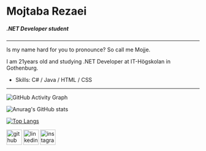 # Mojtaba Rezaei
##### .NET Developer student
---
Is my name hard for you to pronounce? So call me Mojje.

I am 21years old and studying .NET Developer at IT-Högskolan in Gothenburg. 

* Skills: C# / Java / HTML / CSS
---
![GitHub Activity Graph](https://activity-graph.herokuapp.com/graph?username=mojtabarezaei4)  

![Anurag's GitHub stats](https://github-readme-stats.vercel.app/api?username=Mojtabarezaei4&show_icons=true&theme=dracula)

[![Top Langs](https://github-readme-stats.vercel.app/api/top-langs/?username=mojtabarezaei4)](https://github.com/anuraghazra/github-readme-stats)


[<img src='https://cdn.jsdelivr.net/npm/simple-icons@3.0.1/icons/github.svg' alt='github' height='40'>](https://github.com/mojtabarezaei4)  [<img src='https://cdn.jsdelivr.net/npm/simple-icons@3.0.1/icons/linkedin.svg' alt='linkedin' height='40'>](https://www.linkedin.com/in/https://www.linkedin.com/in/mojtaba-rezaei-4261a1206//)  [<img src='https://cdn.jsdelivr.net/npm/simple-icons@3.0.1/icons/instagram.svg' alt='instagram' height='40'>](https://www.instagram.com/https://www.instagram.com/mojtaba_rezaei.4//)  
